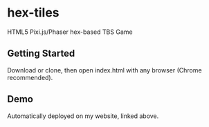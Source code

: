 # hex-tiles
HTML5 Pixi.js/Phaser hex-based TBS Game

## Getting Started
Download or clone, then open index.html with any browser (Chrome recommended).

## Demo
Automatically deployed on my website, linked above.
